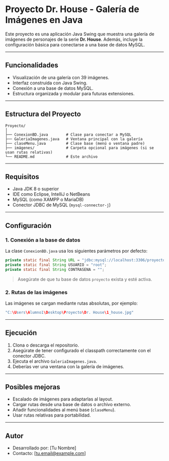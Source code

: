 # Proyecto Dr. House - Galería de Imágenes en Java

Este proyecto es una aplicación Java Swing que muestra una galería de imágenes de personajes de la serie **Dr. House**. Además, incluye la configuración básica para conectarse a una base de datos MySQL.

---

## Funcionalidades

- Visualización de una galería con 39 imágenes.
- Interfaz construida con Java Swing.
- Conexión a una base de datos MySQL.
- Estructura organizada y modular para futuras extensiones.

---

## Estructura del Proyecto

```
Proyecto/
│
├── ConexionBD.java        # Clase para conectar a MySQL
├── GaleriaImagenes.java   # Ventana principal con la galería
├── claseMenu.java         # Clase base (menú o ventana padre)
├── imágenes/              # Carpeta opcional para imágenes (si se usan rutas relativas)
└── README.md              # Este archivo
```

---

## Requisitos

- Java JDK 8 o superior
- IDE como Eclipse, IntelliJ o NetBeans
- MySQL (como XAMPP o MariaDB)
- Conector JDBC de MySQL (`mysql-connector-j`)

---

## Configuración

### 1. Conexión a la base de datos

La clase `ConexionBD.java` usa los siguientes parámetros por defecto:

```java
private static final String URL = "jdbc:mysql://localhost:3306/proyecto";
private static final String USUARIO = "root";
private static final String CONTRASENA = "";
```

> Asegúrate de que tu base de datos `proyecto` exista y esté activa.

### 2. Rutas de las imágenes

Las imágenes se cargan mediante rutas absolutas, por ejemplo:

```java
"C:\Users\Alumno1\Desktop\Proyecto\Dr. House\1_house.jpg"
```


---

## Ejecución

1. Clona o descarga el repositorio.
2. Asegúrate de tener configurado el classpath correctamente con el conector JDBC.
3. Ejecuta el archivo `GaleriaImagenes.java`.
4. Deberías ver una ventana con la galería de imágenes.

---

## Posibles mejoras

- Escalado de imágenes para adaptarlas al layout.
- Cargar rutas desde una base de datos o archivo externo.
- Añadir funcionalidades al menú base (`claseMenu`).
- Usar rutas relativas para portabilidad.

---

## Autor

- Desarrollado por: [Tu Nombre]
- Contacto: [tu.email@example.com]
